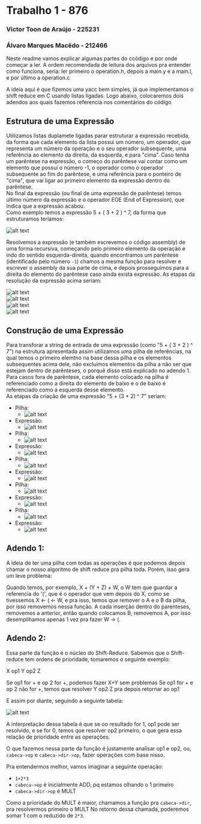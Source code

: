 # Trabalho 1 - 876
### Victor Toon de Araújo - 225231
### Álvaro Marques Macêdo - 212466

Neste readme vamos explicar algumas partes do ccódigo e por onde começar a ler. A ordem recomendada de leitura dos arquivos pra entender como funciona, seria: ler primeiro o operation.h, depois a main.y e a main.l, e por último a operation.c

A ideia aqui é que fizemos uma yacc bem simples, já que implementamos o shift reduce em C usando listas ligadas. Logo abaixo, colocaremos dois adendos aos quais fazemos referencia nos comentários do código

## Estrutura de uma Expressão 

Utilizamos listas duplamete ligadas parar estruturar a expressão recebida, da forma que cada elemento da lista possui um número, um operador, que representa um número da operação e o seu operador subsequente, uma referência ao elemento da direita, da esquerda, e para "cima". Caso tenha um parêntese na expressão, o começo do parêntese vai contar como um elemento que possui o número -1, o operador como o operador subsequente ao fim do parêntese, e uma referência para o ponteiro de "cima", que vai ligar ao primeiro elemento da expressão dentro do parêntese. </br>
No final da expressão (ou final de uma expressão de parêntese) temos último número da expressão e o operador EOE (End of Expression), que indica que a expressão acabou. </br>
Como exemplo temos a expressão 5 + ( 3 + 2 ) ^ 7, da forma que estruturamos teríamos: </br>

![alt text](https://raw.githubusercontent.com/AlvaroMarques/Trabalho01-EA876/master/img/EstruturaOperacao.png)

Resolvemos a expressão (e também escrevemos o código assembly) de uma forma recursiva, começando pelo primeiro elemento da operação e indo do sentido esquerda-direita, quando encontramos um parêntese (identificado pelo número `-1`) chamos a mesma função para resolver e escrever o assembly da sua parte de cima, e depois prosseguimos para a direita do elemento do parêntese caso ainda exista expressão. As etapas da resolução da expressão acima seriam: </br>

![alt text](https://raw.githubusercontent.com/AlvaroMarques/Trabalho01-EA876/master/img/Res1Exp.png) </br>
![alt text](https://raw.githubusercontent.com/AlvaroMarques/Trabalho01-EA876/master/img/Res2Exp.png) </br>
![alt text](https://raw.githubusercontent.com/AlvaroMarques/Trabalho01-EA876/master/img/Res3Exp.png) </br>
![alt text](https://raw.githubusercontent.com/AlvaroMarques/Trabalho01-EA876/master/img/Res4Exp.png) </br>

## Construção de uma Expressão

Para transforar a string de entrada de uma expressão (como "5 + ( 3 + 2 ) ^ 7") na estrutura apresentada assim utilizamos uma pilha de referências, na qual temos o primeiro elemtno na base dessa pilha e os elementos subsequentes acima dele, não excluímos elementos da pilha a não ser que estejam dentro de parênteses, o porquê disso está explicado no adendo 1. Para casos fora de parêntese, cada elemento colocado na pilha é referenciado como a direita do elemento de baixo e o de baixo é referenciado como a esquerda desse elemento. </br>
As etapas da criação de uma expressão "5 + (3 + 2) ^ 7" seriam: </br>
* Pilha: 
	* ![alt text](https://raw.githubusercontent.com/AlvaroMarques/Trabalho01-EA876/master/img/pilha1Exp.png) </br>
* Expressão:
	* ![alt text](https://raw.githubusercontent.com/AlvaroMarques/Trabalho01-EA876/master/img/exp1Exp.png) </br>
* Pilha: 
	* ![alt text](https://raw.githubusercontent.com/AlvaroMarques/Trabalho01-EA876/master/img/pilha2Exp.png) </br>
* Expressão:
	* ![alt text](https://raw.githubusercontent.com/AlvaroMarques/Trabalho01-EA876/master/img/exp2Exp.png) </br>
* Pilha: 
	* ![alt text](https://raw.githubusercontent.com/AlvaroMarques/Trabalho01-EA876/master/img/pilha3Exp.png) </br>
* Expressão:
	* ![alt text](https://raw.githubusercontent.com/AlvaroMarques/Trabalho01-EA876/master/img/exp3Exp.png) </br>
* Pilha: 
	* ![alt text](https://raw.githubusercontent.com/AlvaroMarques/Trabalho01-EA876/master/img/pilha4Exp.png) </br>
* Expressão:
	* ![alt text](https://raw.githubusercontent.com/AlvaroMarques/Trabalho01-EA876/master/img/exp4Exp.png) </br>
* Pilha: 
	* ![alt text](https://raw.githubusercontent.com/AlvaroMarques/Trabalho01-EA876/master/img/pilha5Exp.png) </br>
* Expressão:
	* ![alt text](https://raw.githubusercontent.com/AlvaroMarques/Trabalho01-EA876/master/img/exp5Exp.png) </br>
	 

## Adendo 1:
A ideia de ter uma pilha com todas as operações é que podemos depois chamar o nosso algoritmo de shift reduce pra pilha toda. Porém, isso gera um leve problema:

Quando temos, por exemplo, X + (Y + Z) + W, o W tem que guardar a referencia do '(', que é o operador que vem depois do X, como se tivessemos X <- ( <- W, e pra isso, temos que remover o A e o B da pilha, por isso removemos nessa função. A cada inserção dentro do parenteses, removemos a anterior, então quando colocamos B, removemos A, por isso desempilhamos apenas 1 vez pra fazer W -> (.


## Adendo 2:
Essa parte da função é o núcleo do Shift-Reduce. Sabemos que o Shift-reduce tem ordens de prioridade, tomaremos o seguinte exemplo:

X op1 Y op2 Z

Se op1 for + e op 2 for +, podemos fazer X+Y sem problemas
Se op1 for + e op 2 não for +, temos que resolver Y op2 Z pra depois retornar ao op1

E assim por diante, seguindo a seguinte tabela:

![alt text](https://raw.githubusercontent.com/AlvaroMarques/Trabalho01-EA876/master/img/Tabela-prioridade.png)

A interpretação dessa tabela é que se oo resultado for 1, op1 pode ser resolvido, e se for 0, temos que resolver op2 primeiro, o que gera essa relação de prioridade entre as operações.

O que fazemos nessa parte da função é justamente analisar op1 e op2, ou, `cabeca->op` e `cabeca->dir->op`, fazer operações com base nisso.

Pra entendermos melhor, vamos imaginar a seguinte operação:
* `1+2*3`
* `cabeca->op` é inicialmente ADD, pq estamos olhando o 1 primeiro
* `cabeca->dir->op` é MULT

Como a prioridade do MULT é maior, chamamos a função pra `cabeca->dir`, pra resolvermos primeiro o MULT
No retorno dessa chamada, poderemos somar 1 com o reduzido de `2*3`.
